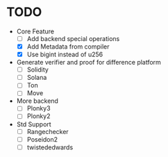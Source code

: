 # TODO

- Core Feature
  - [ ] Add backend special operations
  - [X] Add Metadata from compiler
  - [X] Use bigint instead of u256
- Generate verifier and proof for difference platform
  - [ ] Solidity
  - [ ] Solana
  - [ ] Ton
  - [ ] Move
- More backend
  - [ ] Plonky3
  - [ ] Plonky2
- Std Support
  - [ ] Rangechecker
  - [ ] Poseidon2
  - [ ] twistededwards
